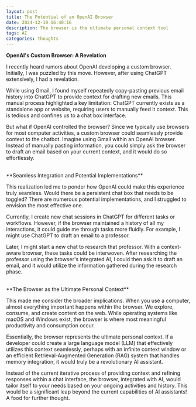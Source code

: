 ```yaml
---
layout: post
title: The Potential of an OpenAI Browser
date: 2024-12-10 16:40:16
description: The browser is the ultimate personal context tool
tags: AI
categories: thoughts
---
```


**OpenAI's Custom Browser: A Revelation**

I recently heard rumors about OpenAI developing a custom browser. Initially, I was puzzled by this move. However, after using ChatGPT extensively, I had a revelation.

While using Gmail, I found myself repeatedly copy-pasting previous email history into ChatGPT to provide context for drafting new emails. This manual process highlighted a key limitation: ChatGPT currently exists as a standalone app or website, requiring users to manually feed it context. This is tedious and confines us to a chat box interface.

But what if OpenAI controlled the browser? Since we typically use browsers for most computer activities, a custom browser could seamlessly provide context to the chatbot. Imagine using Gmail within an OpenAI browser. Instead of manually pasting information, you could simply ask the browser to draft an email based on your current context, and it would do so effortlessly.

<br />
**Seamless Integration and Potential Implementations**

This realization led me to ponder how OpenAI could make this experience truly seamless. Would there be a persistent chat box that needs to be toggled? There are numerous potential implementations, and I struggled to envision the most effective one.

Currently, I create new chat sessions in ChatGPT for different tasks or workflows. However, if the browser maintained a history of all my interactions, it could guide me through tasks more fluidly. For example, I might use ChatGPT to draft an email to a professor.

Later, I might start a new chat to research that professor. With a context-aware browser, these tasks could be interwoven. After researching the professor using the browser's integrated AI, I could then ask it to draft an email, and it would utilize the information gathered during the research phase.

<br />
**The Browser as the Ultimate Personal Context**

This made me consider the broader implications. When you use a computer, almost everything important happens within the browser. We explore, consume, and create content on the web. While operating systems like macOS and Windows exist, the browser is where most meaningful productivity and consumption occur.

Essentially, the browser represents the ultimate personal context. If a developer could create a large language model (LLM) that effectively utilizes this context seamlessly, perhaps with an infinite context window or an efficient Retrieval-Augmented Generation (RAG) system that handles memory integration, it would truly be a revolutionary AI assistant.

Instead of the current iterative process of providing context and refining responses within a chat interface, the browser, integrated with AI, would tailor itself to your needs based on your ongoing activities and history. This would be a significant leap beyond the current capabilities of AI assistants! A food for further thought.